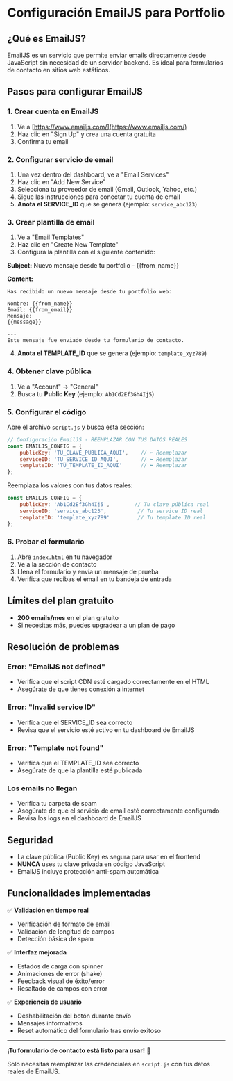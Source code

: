 # Configuración EmailJS para Portfolio

## ¿Qué es EmailJS?

EmailJS es un servicio que permite enviar emails directamente desde JavaScript sin necesidad de un servidor backend. Es ideal para formularios de contacto en sitios web estáticos.

## Pasos para configurar EmailJS

### 1. Crear cuenta en EmailJS

1. Ve a [https://www.emailjs.com/](https://www.emailjs.com/)
2. Haz clic en "Sign Up" y crea una cuenta gratuita
3. Confirma tu email

### 2. Configurar servicio de email

1. Una vez dentro del dashboard, ve a "Email Services"
2. Haz clic en "Add New Service"
3. Selecciona tu proveedor de email (Gmail, Outlook, Yahoo, etc.)
4. Sigue las instrucciones para conectar tu cuenta de email
5. **Anota el SERVICE_ID** que se genera (ejemplo: `service_abc123`)

### 3. Crear plantilla de email

1. Ve a "Email Templates"
2. Haz clic en "Create New Template"
3. Configura la plantilla con el siguiente contenido:

**Subject:** Nuevo mensaje desde tu portfolio - {{from_name}}

**Content:**
```
Has recibido un nuevo mensaje desde tu portfolio web:

Nombre: {{from_name}}
Email: {{from_email}}
Mensaje:
{{message}}

---
Este mensaje fue enviado desde tu formulario de contacto.
```

4. **Anota el TEMPLATE_ID** que se genera (ejemplo: `template_xyz789`)

### 4. Obtener clave pública

1. Ve a "Account" → "General"
2. Busca tu **Public Key** (ejemplo: `Ab1Cd2Ef3Gh4Ij5`)

### 5. Configurar el código

Abre el archivo `script.js` y busca esta sección:

```javascript
// Configuración EmailJS - REEMPLAZAR CON TUS DATOS REALES
const EMAILJS_CONFIG = {
    publicKey: 'TU_CLAVE_PUBLICA_AQUI',    // ⬅️ Reemplazar
    serviceID: 'TU_SERVICE_ID_AQUI',       // ⬅️ Reemplazar  
    templateID: 'TU_TEMPLATE_ID_AQUI'      // ⬅️ Reemplazar
};
```

Reemplaza los valores con tus datos reales:

```javascript
const EMAILJS_CONFIG = {
    publicKey: 'Ab1Cd2Ef3Gh4Ij5',        // Tu clave pública real
    serviceID: 'service_abc123',          // Tu service ID real
    templateID: 'template_xyz789'         // Tu template ID real
};
```

### 6. Probar el formulario

1. Abre `index.html` en tu navegador
2. Ve a la sección de contacto
3. Llena el formulario y envía un mensaje de prueba
4. Verifica que recibas el email en tu bandeja de entrada

## Límites del plan gratuito

- **200 emails/mes** en el plan gratuito
- Si necesitas más, puedes upgradear a un plan de pago

## Resolución de problemas

### Error: "EmailJS not defined"
- Verifica que el script CDN esté cargado correctamente en el HTML
- Asegúrate de que tienes conexión a internet

### Error: "Invalid service ID"
- Verifica que el SERVICE_ID sea correcto
- Revisa que el servicio esté activo en tu dashboard de EmailJS

### Error: "Template not found"
- Verifica que el TEMPLATE_ID sea correcto
- Asegúrate de que la plantilla esté publicada

### Los emails no llegan
- Verifica tu carpeta de spam
- Asegúrate de que el servicio de email esté correctamente configurado
- Revisa los logs en el dashboard de EmailJS

## Seguridad

- La clave pública (Public Key) es segura para usar en el frontend
- **NUNCA** uses tu clave privada en código JavaScript
- EmailJS incluye protección anti-spam automática

## Funcionalidades implementadas

✅ **Validación en tiempo real**
- Verificación de formato de email
- Validación de longitud de campos
- Detección básica de spam

✅ **Interfaz mejorada**
- Estados de carga con spinner
- Animaciones de error (shake)
- Feedback visual de éxito/error
- Resaltado de campos con error

✅ **Experiencia de usuario**
- Deshabilitación del botón durante envío
- Mensajes informativos
- Reset automático del formulario tras envío exitoso

---

**¡Tu formulario de contacto está listo para usar!** 🚀

Solo necesitas reemplazar las credenciales en `script.js` con tus datos reales de EmailJS.
